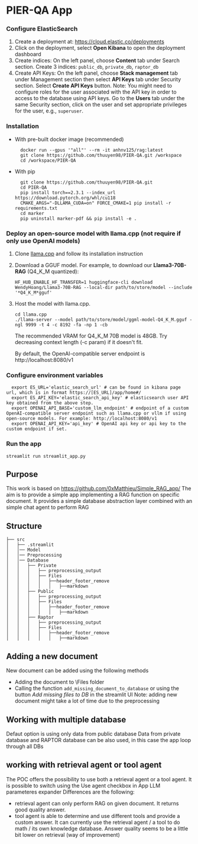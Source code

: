 
# PIER-QA App

### Configure ElasticSearch

1. Create a deployment at: https://cloud.elastic.co/deployments
2. Click on the deployment, select **Open Kibana** to open the deployment dashboard
3. Create indices: On the left panel, choose **Content** tab under Search section. Create 3 indices: `public_db`, `private_db`, `raptor_db`
4. Create API Keys: On the left panel, choose **Stack management** tab under Management section then select **API Keys** tab under Security section. Select **Create API Keys** button.
   Note: You might need to configure roles for the user associated with the API key in order to access to the database using API keys. Go to the **Users** tab under the same Security section, click on the user and set appropriate privileges for the user, e.g., `superuser`.

### Installation
* With pre-built docker image (recommended)

  ```
    docker run --gpus '"all"' --rm -it anhnv125/rag:latest
    git clone https://github.com/thuuyen98/PIER-QA.git /workspace
    cd /workspace/PIER-QA
  ```
  
* With pip

  ```
    git clone https://github.com/thuuyen98/PIER-QA.git
    cd PIER-QA
    pip install torch==2.3.1 --index_url https://download.pytorch.org/whl/cu118
    CMAKE_ARGS="-DLLAMA_CUDA=on" FORCE_CMAKE=1 pip install -r requirements.txt
    cd marker
    pip uninstall marker-pdf && pip install -e .
  ```
### Deploy an open-source model with llama.cpp (not require if only use OpenAI models)
1. Clone [llama.cpp](https://github.com/ggerganov/llama.cpp) and follow its installation instruction
2. Download a GGUF model. For example, to download our **Llama3-70B-RAG** (Q4_K_M quantized):
    ```
   HF_HUB_ENABLE_HF_TRANSFER=1 huggingface-cli download WendyHoang/Llama3-70B-RAG --local-dir path/to/store/model --include '*Q4_K_M*gguf'
   ```
3. Host the model with llama.cpp.
    ```
   cd llama.cpp
   ./llama-server --model path/to/store/model/ggml-model-Q4_K_M.gguf -ngl 9999 -t 4 -c 8192 -fa -np 1 -cb
   ```
   The recommended VRAM for Q4_K_M 70B model is 48GB. Try decreasing context length (-c param) if it doesn't fit. 

   By default, the OpenAI-compatible server endpoint is http://localhost:8080/v1
### Configure environment variables

  ```
    export ES_URL='elastic_search_url' # can be found in kibana page url, which is in format https://[ES_URL]/app/home#/
    export ES_API_KEY='elastic_search_api_key' # elasticsearch user API key obtained from the above step.
    export OPENAI_API_BASE='custom_llm_endpoint' # endpoint of a custom OpenAI-compatible server endpoint such as llama.cpp or vllm if using open-source models. For example: http://localhost:8080/v1
    export OPENAI_API_KEY='api_key' # OpenAI api key or api key to the custom endpoint if set.
  ```

### Run the app

 ```
 streamlit run streamlit_app.py
 ```

## Purpose
This work is based on https://github.com/0xMatthieu/Simple_RAG_app/
The aim is to provide a simple app implementing a RAG function on specific document. It provides a simple database abstraction layer combined with an simple chat agent to perform RAG
## Structure
```
├── src
│   ├── .streamlit
│   │── Model   
│   │── Preprocessing      
│   │── Database
│   │   ├── Private
│   │   │   ├── preprocessing_output
│   │   │   ├── Files
│   │   │   │   ├──header_footer_remove
│   │   │   │   │   ├──markdown
│   │   ├── Public
│   │   │   ├── preprocessing_output
│   │   │   ├── Files
│   │   │   │   ├──header_footer_remove
│   │   │   │   │   ├──markdown
│   │   ├── Raptor
│   │   │   ├── preprocessing_output
│   │   │   ├── Files
│   │   │   │   ├──header_footer_remove
│   │   │   │   │   ├──markdown
```
## Adding a new document
New document can be added using the following methods
- Adding the document to \Files folder
- Calling the function `add_missing_document_to_database` or using the button *Add missing files to DB* in the streamlit UI
Note: adding new document might take a lot of time due to the preprocessing

## Working with multiple database
Defaut option is using only data from public database
Data from private database and RAPTOR database can be also used, in this case the app loop through all DBs

## working with retrieval agent or tool agent
The POC offers the possibility to use both a retrieval agent or a tool agent. 
It is possible to switch using the Use agent checkbox in App LLM parameteres expander
Differences are the following:
- retrieval agent can only perform RAG on given document. It returns good quality answer.
- tool agent is able to determine and use different tools and provide a custom answer. It can currently use the retrieval agent / a tool to do math / its own knowledge database. Answer quality seems to be a little bit lower on retrieval (way of improvement)
